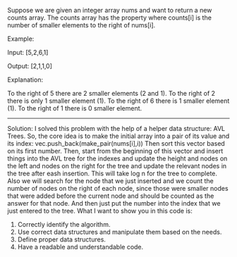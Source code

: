 Suppose we are given an integer array nums and want to return a new counts
array. The counts array has the property where counts[i] is the number of
smaller elements to the right of nums[i].

Example:

Input: [5,2,6,1]

Output: [2,1,1,0]

Explanation:

To the right of 5 there are 2 smaller elements (2 and 1).
To the right of 2 there is only 1 smaller element (1).
To the right of 6 there is 1 smaller element (1).
To the right of 1 there is 0 smaller element.

-------------------------------------------------------------
Solution:
I solved this problem with the help of a helper data structure: AVL Trees.
So, the core idea is to make the initial array into a pair of its value and
its index: vec.push_back(make_pair(nums[i],i))
Then sort this vector based on its first number. Then, start from the
beginning of this vector and insert things into the AVL tree for the indexes
and update the height and nodes on the left and nodes on the right for the
tree and update the relevant nodes in the tree after eash insertion. This
will take log n for the tree to complete. Also we will search for the node
that we just inserted and we count the number of nodes on the right of each
node, since those were smaller nodes that were added before the current node
and should be counted as the answer for that node. And then just put the
number into the index that we just entered to the tree.
What I want to show you in this code is:
1) Correctly identify the algorithm.
2) Use correct data structures and manipulate them based on the needs.
3) Define proper data structures.
4) Have a readable and understandable code.
